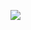 <!--
id: 11878533782
link: http://jreed91.tumblr.com/post/11878533782/barackobamic-lets-have-a-toast-for-the
slug: barackobamic-lets-have-a-toast-for-the
date: Mon Oct 24 2011 16:45:21 GMT-0500 (CDT)
publish: 2011-10-024
tags: 
title: barackobamic:

Let’s have a toast for the douchebags.

-->


![](http://24.media.tumblr.com/tumblr_lswq9dV9YI1qzc2rao1_1280.jpg)

